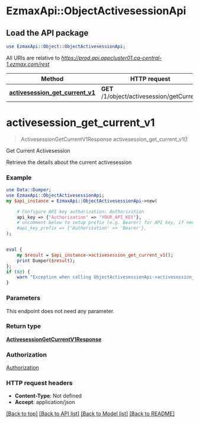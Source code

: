 # EzmaxApi::ObjectActivesessionApi

## Load the API package
```perl
use EzmaxApi::Object::ObjectActivesessionApi;
```

All URIs are relative to *https://prod.api.appcluster01.ca-central-1.ezmax.com/rest*

Method | HTTP request | Description
------------- | ------------- | -------------
[**activesession_get_current_v1**](ObjectActivesessionApi.md#activesession_get_current_v1) | **GET** /1/object/activesession/getCurrent | Get Current Activesession


# **activesession_get_current_v1**
> ActivesessionGetCurrentV1Response activesession_get_current_v1()

Get Current Activesession

Retrieve the details about the current activesession

### Example
```perl
use Data::Dumper;
use EzmaxApi::ObjectActivesessionApi;
my $api_instance = EzmaxApi::ObjectActivesessionApi->new(

    # Configure API key authorization: Authorization
    api_key => {'Authorization' => 'YOUR_API_KEY'},
    # uncomment below to setup prefix (e.g. Bearer) for API key, if needed
    #api_key_prefix => {'Authorization' => 'Bearer'},
);


eval {
    my $result = $api_instance->activesession_get_current_v1();
    print Dumper($result);
};
if ($@) {
    warn "Exception when calling ObjectActivesessionApi->activesession_get_current_v1: $@\n";
}
```

### Parameters
This endpoint does not need any parameter.

### Return type

[**ActivesessionGetCurrentV1Response**](ActivesessionGetCurrentV1Response.md)

### Authorization

[Authorization](../README.md#Authorization)

### HTTP request headers

 - **Content-Type**: Not defined
 - **Accept**: application/json

[[Back to top]](#) [[Back to API list]](../README.md#documentation-for-api-endpoints) [[Back to Model list]](../README.md#documentation-for-models) [[Back to README]](../README.md)

